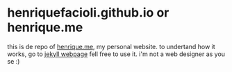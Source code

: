 # henriquefacioli.github.io or henrique.me
 this is de repo of [henrique.me](henrique.me), my personal website.
 to undertand how it works, go to [jekyll webpage](http://jekyllrb.com/)
 fell free to use it. i'm not a web designer as you se :)
